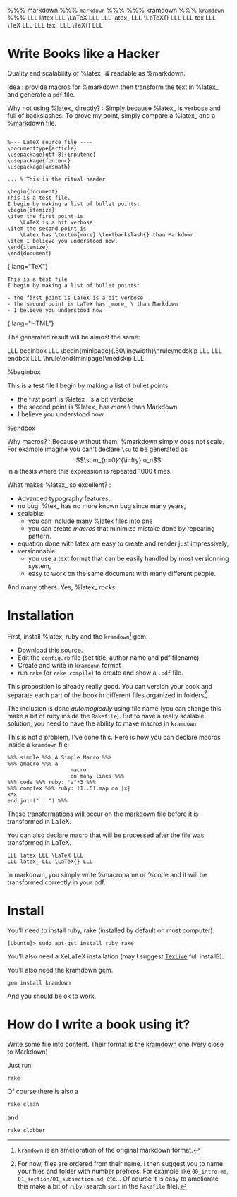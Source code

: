 %%% markdown %%% `markdown` %%%
%%% kramdown %%% `kramdown` %%%
LLL latex LLL \LaTeX LLL
LLL latex_ LLL \LaTeX{} LLL
LLL tex LLL \TeX LLL
LLL tex_ LLL \TeX{} LLL

# Write Books like a Hacker

Quality and scalability of %latex_ _&amp;_ readable as %markdown.

Idea
: provide macros for %markdown then transform the text in %latex_ and generate a `pdf` file.

Why not using %latex_ directly?
: Simply because %latex_ is verbose and full of backslashes. 
To prove my point, simply compare a %latex_ and a %markdown file.

~~~

%--- LaTeX source file ----
\documenttype{article}
\usepackage[utf-8]{inputenc}
\usepackage{fontenc}
\usepackage{amsmath}

... % This is the ritual header

\begin{document}
This is a test file.
I begin by making a list of bullet points:
\begin{itemize}
\item the first point is 
    \LaTeX is a bit verbose
\item the second point is 
    \Latex has \textem{more} \textbackslash{} than Markdown
\item I believe you understood now.
\end{itemize}
\end{document}
~~~
{:lang="TeX"}

~~~
This is a test file
I begin by making a list of bullet points:

- the first point is LaTeX is a bit verbose
- the second point is LaTeX has _more_ \ than Markdown
- I believe you understood now
~~~
{:lang="HTML"}

The generated result will be almost the same:

LLL beginbox LLL \begin{minipage}{.80\linewidth}\hrule\medskip LLL
LLL endbox LLL \hrule\end{minipage}\medskip LLL

%beginbox

This is a test file
I begin by making a list of bullet points:

- the first point is %latex_ is a bit verbose
- the second point is %latex_ has _more_ \ than Markdown
- I believe you understood now

%endbox

Why macros? 
: Because without them, %markdown simply does not scale. For example imagine you can't declare `\su` to be generated as $$\sum_{n=0}^{\infty} u_n$$ in a thesis where this expression is repeated 1000 times.

What makes %latex_ so excellent?
: 

- Advanced typography features,
- no bug: %tex_ has no more known bug since many years,
- scalable:
  - you can include many %latex files into one
  - you can create _macros_ that minimize mistake done by repeating pattern.
- equation done with latex are easy to create and render just impressively,
- versionnable: 
  - you use a text format that can be easily handled by most versionning system,
  - easy to work on the same document with many different people.

And many others.  Yes, %latex_ _rocks_.

# Installation

First, install %latex, ruby and the `kramdown`[^1] gem. 

[^1]: `kramdown` is an amelioration of the original markdown format.

- Download this source.
- Edit the `config.rb` file (set title, author name and pdf filename)
- Create and write in `kramdown` format
- run `rake` (or `rake compile`) to create and show a `.pdf` file.

This proposition is already really good. You can version your book and separate each part of the book in different files organized in folders[^2].

[^2]: For now, files are ordered from their name. I then suggest you to name your files and folder with number prefixes.  For example like `00_intro.md`, `01_section/01_subsection.md`, etc... Of course it is easy to ameliorate this make a bit of `ruby` (search `sort` in the `Rakefile` file).

The inclusion is done _automagically_ using file name (you can change this make a bit of ruby inside the `Rakefile`).
But to have a really scalable solution, you need to have the ability to make macros in `kramdown`.

This is not a problem, I've done this. Here is how you can declare macros inside a `kramdown` file:

    %%% simple %%% A Simple Macro %%%
    %%% amacro %%% a  
                        macro  
                        on many lines %%%
    %%% code %%% ruby: "a"*3 %%%
    %%% complex %%% ruby: (1..5).map do |x|
    x*x
    end.join(" : ") %%%

These transformations will occur on the markdown file before it is transformed in LaTeX.

You can also declare macro that will be processed after the file was transformed in LaTeX.

    LLL latex LLL \LaTeX LLL
    LLL latex_ LLL \LaTeX{} LLL

In markdown, you simply write \%macroname or \%code
and it will be transformed correctly in your pdf.

# Install

You'll need to install ruby, rake (installed by default on most computer).

    [Ubuntu]> sudo apt-get install ruby rake

You'll also need a XeLaTeX installation (may I suggest [TexLive](www.tug.org/texlive/) full install?).

You'll also need the kramdown gem.

    gem install kramdown

And you should be ok to work.

# How do I write a book using it?

Write some file into content. Their format is the 
[kramdown](http://kramdown.rubyforge.org/) one (very close to Markdown)

Just run

    rake

Of course there is also a

    rake clean

and

    rake clobber

